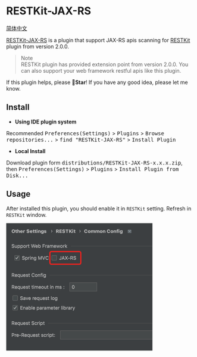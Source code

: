 # RESTKit-JAX-RS

[简体中文](./README.zh_CN.md)

[RESTKit-JAX-RS](https://plugins.jetbrains.com/plugin/17955-restkit-jax-rs) is a plugin that support JAX-RS apis scanning for [RESTKit](https://plugins.jetbrains.com/plugin/14723-restkit) plugin from version 2.0.0.


> Note  
> RESTKit plugin has provided extension point from version 2.0.0. You can also support your web framework restful apis like this plugin.

If this plugin helps, please **🌟Star**! If you have any good idea, please let me know.


## Install
- **Using IDE plugin system**

Recommended <kbd>Preferences(Settings)</kbd> > <kbd>Plugins</kbd> > <kbd>Browse repositories...</kbd> > <kbd>find "RESTKit-JAX-RS"</kbd> > <kbd>Install Plugin</kbd>

- **Local Install**

Download plugin form <kbd>distributions/RESTKit-JAX-RS-x.x.x.zip</kbd>, then <kbd>Preferences(Settings)</kbd> > <kbd>Plugins</kbd> > <kbd>Install Plugin from Disk...</kbd>

## Usage
After installed this plugin, you should enable it in `RESTKit` setting. Refresh in `RESTKit` window.

![enable](./.images/setting.png)
